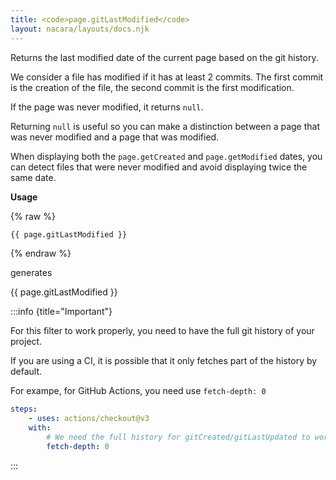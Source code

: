 ```yaml
---
title: <code>page.gitLastModified</code>
layout: nacara/layouts/docs.njk
---
```


Returns the last modified date of the current page based on the git history.

We consider a file has modified if it has at least 2 commits. The first commit is the creation of the file, the second commit is the first modification.

If the page was never modified, it returns `null`.

Returning `null` is useful so you can make a distinction between a page that was never modified and a page that was modified.

When displaying both the `page.getCreated` and `page.getModified` dates, you can detect files that were never modified and avoid displaying twice the same date.

**Usage**

{% raw %}

```html
{{ page.gitLastModified }}
```

{% endraw %}

generates

{{ page.gitLastModified }}

:::info {title="Important"}

For this filter to work properly, you need to have the full git history of your project.

If you are using a CI, it is possible that it only fetches part of the history by default.

For exampe, for GitHub Actions, you need use `fetch-depth: 0`

```yaml
steps:
    - uses: actions/checkout@v3
    with:
        # We need the full history for gitCreated/gitLastUpdated to works as expected
        fetch-depth: 0
```

:::
